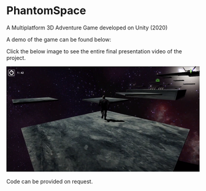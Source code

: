 # PhantomSpace
A Multiplatform 3D Adventure Game developed on Unity (2020)

A demo of the game can be found below:

Click the below image to see the entire final presentation video of the project.

<div align="center">
  <a href="https://www.youtube.com/watch?v=lnv6VbRcyk8&t=72s"><img src="https://github.com/HarrishanSK/PhantomSpace/blob/main/PS.png" alt="https://github.com/HarrishanSK/PhantomSpace/blob/main/PS.png"></a>
</div>

Code can be provided on request.

